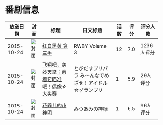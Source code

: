 # 番剧信息

|放送日期|封面|标题|日文标题|话数|评分|评分人数|
|---|---|---|---|---|---|---|
|2015-10-24|![封面](https://lain.bgm.tv/pic/cover/c/30/6c/138180_hpSyg.jpg)|[红白黑黄 第三季](https://bangumi.tv/subject/138180)|RWBY Volume 3|12|7.0|1236人评分|
|2015-10-24|![封面](https://lain.bgm.tv/pic/cover/c/f2/25/144511_30D3s.jpg)|[飞翔吧，美妙天堂：向着它瞄准吧！偶像☆大奖赛](https://bangumi.tv/subject/144511)|とびだすプリパラ み～んなでめざせ！アイドル☆グランプリ|1|5.9|29人评分|
|2015-10-24|![封面](https://lain.bgm.tv/pic/cover/c/06/89/245125_VL3Zi.jpg)|[花辫儿的小神明](https://bangumi.tv/subject/245125)|みつあみの神様|1|6.5|96人评分|
